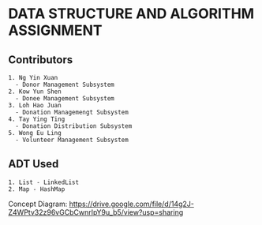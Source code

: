# DATA STRUCTURE AND ALGORITHM ASSIGNMENT

## Contributors
    1. Ng Yin Xuan
      - Donor Management Subsystem
    2. Kow Yun Shen
      - Donee Management Subsystem
    3. Loh Hao Juan
      - Donation Managemengt Subsystem
    4. Tay Ying Ting 
      - Donation Distribution Subsystem
    5. Wong Eu Ling
      - Volunteer Management Subsystem

## ADT Used
    1. List - LinkedList
    2. Map - HashMap

Concept Diagram:
https://drive.google.com/file/d/14g2J-Z4WPtv32z96vGCbCwnrIpY9u_b5/view?usp=sharing

